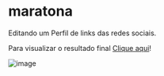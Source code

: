 # maratona
Editando um Perfil de links das redes sociais. 

Para visualizar o resultado final [Clique aqui](https://github.com/shayane1/maratona/blob/d1ac872bd2841cae77e7a61dfa618c0aefb2b7b3/index.html)!

![image](https://user-images.githubusercontent.com/83385369/178028677-51953d84-f5c0-4b08-8849-62f456105ba4.png)

